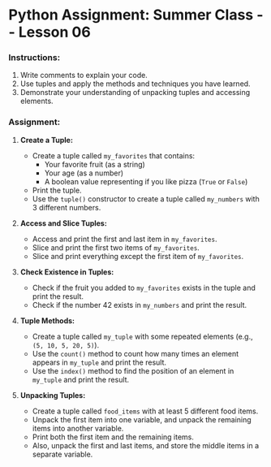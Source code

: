 # Python Assignment: Summer Class -- Lesson 06

### Instructions:
1. Write comments to explain your code.
2. Use tuples and apply the methods and techniques you have learned.
3. Demonstrate your understanding of unpacking tuples and accessing elements.

### Assignment:

1. **Create a Tuple:**
   - Create a tuple called `my_favorites` that contains:
     - Your favorite fruit (as a string)
     - Your age (as a number)
     - A boolean value representing if you like pizza (`True` or `False`)
   - Print the tuple.
   - Use the `tuple()` constructor to create a tuple called `my_numbers` with 3 different numbers.

2. **Access and Slice Tuples:**
   - Access and print the first and last item in `my_favorites`.
   - Slice and print the first two items of `my_favorites`.
   - Slice and print everything except the first item of `my_favorites`.

3. **Check Existence in Tuples:**
   - Check if the fruit you added to `my_favorites` exists in the tuple and print the result.
   - Check if the number 42 exists in `my_numbers` and print the result.

4. **Tuple Methods:**
   - Create a tuple called `my_tuple` with some repeated elements (e.g., `(5, 10, 5, 20, 5)`).
   - Use the `count()` method to count how many times an element appears in `my_tuple` and print the result.
   - Use the `index()` method to find the position of an element in `my_tuple` and print the result.

5. **Unpacking Tuples:**
   - Create a tuple called `food_items` with at least 5 different food items.
   - Unpack the first item into one variable, and unpack the remaining items into another variable.
   - Print both the first item and the remaining items.
   - Also, unpack the first and last items, and store the middle items in a separate variable.
